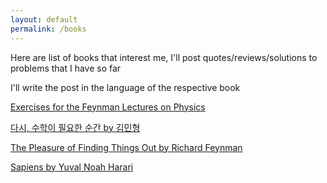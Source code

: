 ```yaml
---
layout: default
permalink: /books
---
```


Here are list of books that interest me, I'll post quotes/reviews/solutions to problems that I have so far

I'll write the post in the language of the respective book

[Exercises for the Feynman Lectures on Physics](/FLP_exercises)

[다시, 수학이 필요한 순간 by 김민형](/math_again)

[The Pleasure of Finding Things Out by Richard Feynman](/the_pleasure_of_finding_things_out)

[Sapiens by Yuval Noah Harari](/sapiens)

